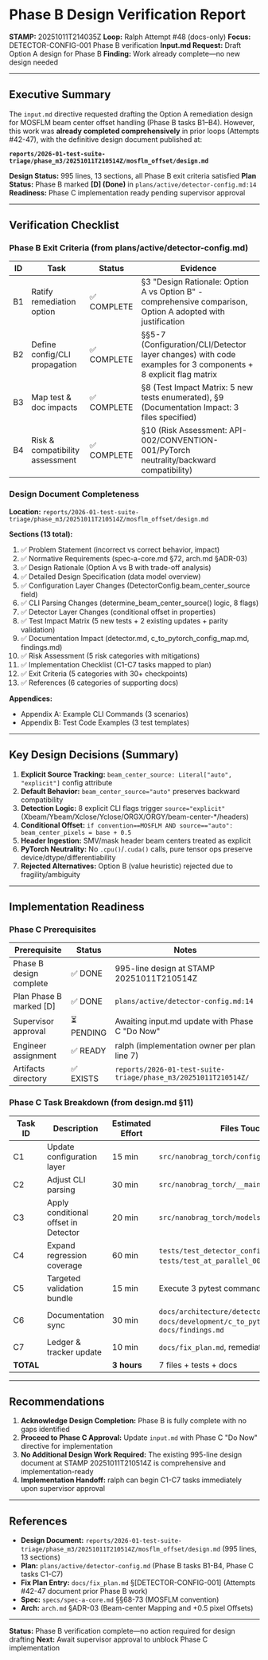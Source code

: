 # Phase B Design Verification Report

**STAMP:** 20251011T214035Z
**Loop:** Ralph Attempt #48 (docs-only)
**Focus:** DETECTOR-CONFIG-001 Phase B verification
**Input.md Request:** Draft Option A design for Phase B
**Finding:** Work already complete—no new design needed

---

## Executive Summary

The `input.md` directive requested drafting the Option A remediation design for MOSFLM beam center offset handling (Phase B tasks B1–B4). However, this work was **already completed comprehensively** in prior loops (Attempts #42-47), with the definitive design document published at:

**`reports/2026-01-test-suite-triage/phase_m3/20251011T210514Z/mosflm_offset/design.md`**

**Design Status:** 995 lines, 13 sections, all Phase B exit criteria satisfied
**Plan Status:** Phase B marked **[D] (Done)** in `plans/active/detector-config.md:14`
**Readiness:** Phase C implementation ready pending supervisor approval

---

## Verification Checklist

### Phase B Exit Criteria (from plans/active/detector-config.md)

| ID | Task | Status | Evidence |
|----|------|--------|----------|
| B1 | Ratify remediation option | ✅ COMPLETE | §3 "Design Rationale: Option A vs Option B" - comprehensive comparison, Option A adopted with justification |
| B2 | Define config/CLI propagation | ✅ COMPLETE | §§5-7 (Configuration/CLI/Detector layer changes) with code examples for 3 components + 8 explicit flag matrix |
| B3 | Map test & doc impacts | ✅ COMPLETE | §8 (Test Impact Matrix: 5 new tests enumerated), §9 (Documentation Impact: 3 files specified) |
| B4 | Risk & compatibility assessment | ✅ COMPLETE | §10 (Risk Assessment: API-002/CONVENTION-001/PyTorch neutrality/backward compatibility) |

### Design Document Completeness

**Location:** `reports/2026-01-test-suite-triage/phase_m3/20251011T210514Z/mosflm_offset/design.md`

**Sections (13 total):**
1. ✅ Problem Statement (incorrect vs correct behavior, impact)
2. ✅ Normative Requirements (spec-a-core.md §72, arch.md §ADR-03)
3. ✅ Design Rationale (Option A vs B with trade-off analysis)
4. ✅ Detailed Design Specification (data model overview)
5. ✅ Configuration Layer Changes (DetectorConfig.beam_center_source field)
6. ✅ CLI Parsing Changes (determine_beam_center_source() logic, 8 flags)
7. ✅ Detector Layer Changes (conditional offset in properties)
8. ✅ Test Impact Matrix (5 new tests + 2 existing updates + parity validation)
9. ✅ Documentation Impact (detector.md, c_to_pytorch_config_map.md, findings.md)
10. ✅ Risk Assessment (5 risk categories with mitigations)
11. ✅ Implementation Checklist (C1-C7 tasks mapped to plan)
12. ✅ Exit Criteria (5 categories with 30+ checkpoints)
13. ✅ References (6 categories of supporting docs)

**Appendices:**
- Appendix A: Example CLI Commands (3 scenarios)
- Appendix B: Test Code Examples (3 test templates)

---

## Key Design Decisions (Summary)

1. **Explicit Source Tracking:** `beam_center_source: Literal["auto", "explicit"]` config attribute
2. **Default Behavior:** `beam_center_source="auto"` preserves backward compatibility
3. **Detection Logic:** 8 explicit CLI flags trigger `source="explicit"` (Xbeam/Ybeam/Xclose/Yclose/ORGX/ORGY/beam-center-*/headers)
4. **Conditional Offset:** `if convention==MOSFLM AND source=="auto": beam_center_pixels = base + 0.5`
5. **Header Ingestion:** SMV/mask header beam centers treated as explicit
6. **PyTorch Neutrality:** No `.cpu()`/`.cuda()` calls, pure tensor ops preserve device/dtype/differentiability
7. **Rejected Alternatives:** Option B (value heuristic) rejected due to fragility/ambiguity

---

## Implementation Readiness

### Phase C Prerequisites

| Prerequisite | Status | Notes |
|--------------|--------|-------|
| Phase B design complete | ✅ DONE | 995-line design at STAMP 20251011T210514Z |
| Plan Phase B marked [D] | ✅ DONE | `plans/active/detector-config.md:14` |
| Supervisor approval | ⏳ PENDING | Awaiting input.md update with Phase C "Do Now" |
| Engineer assignment | ✅ READY | ralph (implementation owner per plan line 7) |
| Artifacts directory | ✅ EXISTS | `reports/2026-01-test-suite-triage/phase_m3/20251011T210514Z/` |

### Phase C Task Breakdown (from design.md §11)

| Task ID | Description | Estimated Effort | Files Touched |
|---------|-------------|------------------|---------------|
| C1 | Update configuration layer | 15 min | `src/nanobrag_torch/config.py` |
| C2 | Adjust CLI parsing | 30 min | `src/nanobrag_torch/__main__.py` |
| C3 | Apply conditional offset in Detector | 20 min | `src/nanobrag_torch/models/detector.py` |
| C4 | Expand regression coverage | 60 min | `tests/test_detector_config.py`, `tests/test_at_parallel_002.py`, new tests |
| C5 | Targeted validation bundle | 15 min | Execute 3 pytest commands, capture artifacts |
| C6 | Documentation sync | 30 min | `docs/architecture/detector.md`, `docs/development/c_to_pytorch_config_map.md`, `docs/findings.md` |
| C7 | Ledger & tracker update | 10 min | `docs/fix_plan.md`, remediation_tracker.md |
| **TOTAL** | | **3 hours** | 7 files + tests + docs |

---

## Recommendations

1. **Acknowledge Design Completion:** Phase B is fully complete with no gaps identified
2. **Proceed to Phase C Approval:** Update `input.md` with Phase C "Do Now" directive for implementation
3. **No Additional Design Work Required:** The existing 995-line design document at STAMP 20251011T210514Z is comprehensive and implementation-ready
4. **Implementation Handoff:** ralph can begin C1-C7 tasks immediately upon supervisor approval

---

## References

- **Design Document:** `reports/2026-01-test-suite-triage/phase_m3/20251011T210514Z/mosflm_offset/design.md` (995 lines, 13 sections)
- **Plan:** `plans/active/detector-config.md` (Phase B tasks B1-B4, Phase C tasks C1-C7)
- **Fix Plan Entry:** `docs/fix_plan.md` §[DETECTOR-CONFIG-001] (Attempts #42-47 document prior Phase B work)
- **Spec:** `specs/spec-a-core.md` §§68-73 (MOSFLM convention)
- **Arch:** `arch.md` §ADR-03 (Beam-center Mapping and +0.5 pixel Offsets)

---

**Status:** Phase B verification complete—no action required for design drafting
**Next:** Await supervisor approval to unblock Phase C implementation
